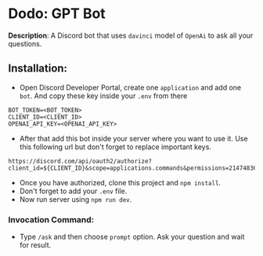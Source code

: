 # Dodo: GPT Bot

**Description**: A Discord bot that uses `davinci` model of `OpenAi` to ask all your questions.

## Installation:

- Open Discord Developer Portal, create one `application` and add one `bot`. And copy these key inside your `.env` from there 

```
BOT_TOKEN=<BOT_TOKEN>
CLIENT_ID=<CLIENT_ID>
OPENAI_API_KEY=<OPENAI_API_KEY>
```

- After that add this bot inside your server where you want to use it. Use this following url but don't forget to replace important keys.

```
https://discord.com/api/oauth2/authorize?client_id=${CLIENT_ID}&scope=applications.commands&permissions=2147483648
```

- Once you have authorized, clone this project and `npm install`.
- Don't forget to add your `.env` file.
- Now run server using `npm run dev`.

### Invocation Command:

- Type `/ask` and then choose `prompt` option. Ask your question and wait for result.
